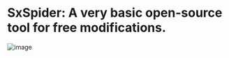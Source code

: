 # SxSpider: A very basic open-source tool for free modifications.
![image](https://github.com/user-attachments/assets/69e013e1-c8b2-438a-89e0-21f037ccbed9)

